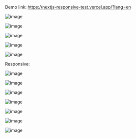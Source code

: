 Demo link: https://nextjs-responsive-test.vercel.app/?lang=en

![image](https://github.com/user-attachments/assets/806de66f-941b-4f48-b30e-f4ad949970d4)

![image](https://github.com/user-attachments/assets/280dbdfd-ff1b-4dc0-b68d-aa09a5d9f597)

![image](https://github.com/user-attachments/assets/f077b55d-760f-4689-b679-0d6e81129fc0)

![image](https://github.com/user-attachments/assets/fd91972c-9f1b-4770-b32e-3783df9d9dd5)

![image](https://github.com/user-attachments/assets/914071ad-babe-4ebc-addc-d1466f7b9379)

Responsive: 

![image](https://github.com/user-attachments/assets/c9e3639d-8d53-4ef5-afe6-affe30218295)

![image](https://github.com/user-attachments/assets/e13208c1-a1c1-4d58-b97c-a0b6a883bc10)

![image](https://github.com/user-attachments/assets/38ec6644-e6c4-466b-84db-5a8524c2c780)

![image](https://github.com/user-attachments/assets/91f4fc6c-4b90-4e40-b25e-33507215ec33)

![image](https://github.com/user-attachments/assets/116dc104-f354-48f2-9921-4c311efc9b6b)

![image](https://github.com/user-attachments/assets/e6b76a62-7c5c-4aae-bbc1-1f534bf58914)

![image](https://github.com/user-attachments/assets/7eaee1e9-0e7e-4cb1-8997-3c1caab609e2)







